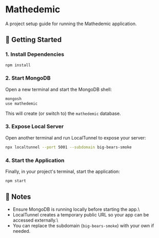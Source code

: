 # Mathedemic

A project setup guide for running the Mathedemic application.

## 🚀 Getting Started

### 1. Install Dependencies

``` bash
npm install
```

### 2. Start MongoDB

Open a new terminal and start the MongoDB shell:

``` bash
mongosh
use mathedemic
```

This will create (or switch to) the `mathedemic` database.

### 3. Expose Local Server

Open another terminal and run LocalTunnel to expose your server:

``` bash
npx localtunnel --port 5001 --subdomain big-bears-smoke
```

### 4. Start the Application

Finally, in your project's terminal, start the application:

``` bash
npm start
```

## 📌 Notes

-   Ensure MongoDB is running locally before starting the app.\
-   LocalTunnel creates a temporary public URL so your app can be
    accessed externally.\
-   You can replace the subdomain (`big-bears-smoke`) with your own if
    needed.

